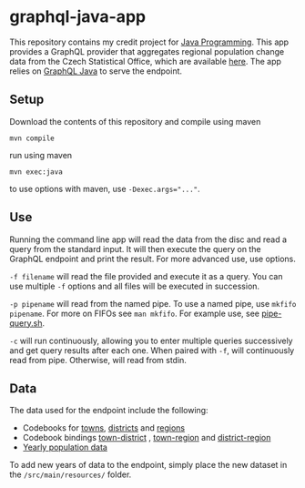 # graphql-java-app

This repository contains my credit project for [Java Programming](https://d3s.mff.cuni.cz/teaching/nprg013/). 
This app provides a GraphQL provider that aggregates regional population change data from the Czech Statistical Office,
which are available [here](https://data.gov.cz/datov%C3%A9-sady?kl%C3%AD%C4%8Dov%C3%A1-slova=pohyb%20obyvatel).
The app relies on [GraphQL Java](https://www.graphql-java.com/) to serve the endpoint.


## Setup
Download the contents of this repository and compile using maven
```
mvn compile
```
run using maven
```
mvn exec:java
```
to use options with maven, use `-Dexec.args="..."`.


## Use
Running the command line app will read the data from the disc and read a query from the standard input.
It will then execute the query on the GraphQL endpoint and print the result. For more advanced use, use options.

`-f filename` will read the file provided and execute it as a query. You can use multiple `-f` options and all files will be executed in succession.

`-p pipename` will read from the named pipe. To use a named pipe, use `mkfifo pipename`. For more on FIFOs see `man mkfifo`. For example use,
see [pipe-query.sh](./pipe-query.sh).

`-c` will run continuously, allowing you to enter multiple queries successively and get query results after each one. When paired with `-f`, will 
continuously read from pipe. Otherwise, will read from stdin.


## Data
The data used for the endpoint include the following:
  - Codebooks for [towns](https://data.gov.cz/datov%C3%A1-sada?iri=https%3A%2F%2Fdata.gov.cz%2Fzdroj%2Fdatov%C3%A9-sady%2F00025593%2F3243574de944b881e835b53611efcea7),
[districts](https://data.gov.cz/datov%C3%A1-sada?iri=https%3A%2F%2Fdata.gov.cz%2Fzdroj%2Fdatov%C3%A9-sady%2F00025593%2Fdc2cb2c062fd30feb608c2b0848db0e7)
and [regions](https://data.gov.cz/datov%C3%A1-sada?iri=https%3A%2F%2Fdata.gov.cz%2Fzdroj%2Fdatov%C3%A9-sady%2F00025593%2F27abc7725c1b2d01531aa633b06ba4db)
  - Codebook bindings [town-district](https://data.gov.cz/datov%C3%A1-sada?iri=https%3A%2F%2Fdata.gov.cz%2Fzdroj%2Fdatov%C3%A9-sady%2F00025593%2F470d256f844e150a74307bf2d6ee3d91)
, [town-region](https://data.gov.cz/datov%C3%A1-sada?iri=https%3A%2F%2Fdata.gov.cz%2Fzdroj%2Fdatov%C3%A9-sady%2F00025593%2F08ec32b320bcae842bb90bafc448e38b)
and [district-region](https://data.gov.cz/datov%C3%A1-sada?iri=https%3A%2F%2Fdata.gov.cz%2Fzdroj%2Fdatov%C3%A9-sady%2F00025593%2Fc92832d196d01f0f06f39ec6f1661e5f)
  - [Yearly population data](https://data.gov.cz/datov%C3%A9-sady?kl%C3%AD%C4%8Dov%C3%A1-slova=pohyb%20obyvatel)
 
To add new years of data to the endpoint, simply place the new dataset in the `/src/main/resources/` folder.
